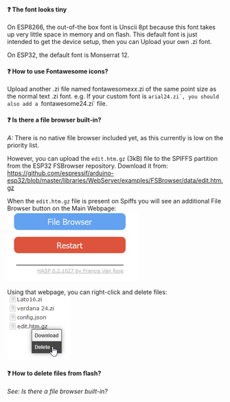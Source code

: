 
#### :question: The font looks tiny

On ESP8266, the out-of-the box font is Unscii 8pt because this font takes up very little space in memory and on flash.
This default font is just intended to get the device setup, then you can Upload your own .zi font.

On ESP32, the default font is Monserrat 12.


#### :question: How to use Fontawesome icons?

Upload another .zi file named fontawesome*xx*.zi of the same point size as the normal text .zi font.
e.g. If your custom font is `arial24.zi´, you should also add a `fontawesome24.zi` file.


#### :question: Is there a file browser built-in?

*A:* There is no native file browser included yet, as this currently is low on the priority list.

However, you can upload the `edit.htm.gz` (3kB) file to the SPIFFS partition from the ESP32 FSBrowser repository.
Download it from: https://github.com/espressif/arduino-esp32/blob/master/libraries/WebServer/examples/FSBrowser/data/edit.htm.gz

When the `edit.htm.gz` file is present on Spiffs you will see an additional File Browser button on the Main Webpage:
![HTTP configuration](assets/images/faq/faq_file_browser.png "File Browser")

Using that webpage, you can right-click and delete files:
![HTTP configuration](assets/images/faq/faq_file_delete.png "Delete file")

#### :question: How to delete files from flash?

*See: Is there a file browser built-in?*
